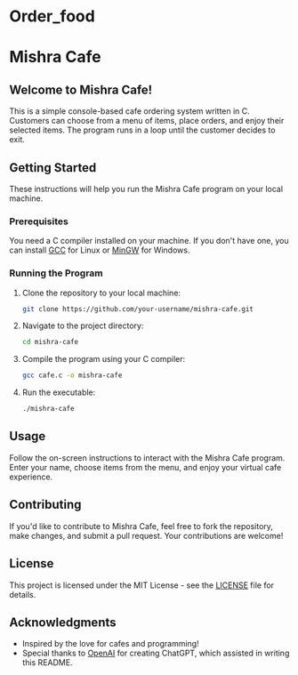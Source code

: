 # Order_food
# Mishra Cafe

## Welcome to Mishra Cafe!

This is a simple console-based cafe ordering system written in C. Customers can choose from a menu of items, place orders, and enjoy their selected items. The program runs in a loop until the customer decides to exit.

## Getting Started

These instructions will help you run the Mishra Cafe program on your local machine.

### Prerequisites

You need a C compiler installed on your machine. If you don't have one, you can install [GCC](https://gcc.gnu.org/install/index.html) for Linux or [MinGW](http://mingw.org/) for Windows.

### Running the Program

1. Clone the repository to your local machine:

    ```bash
    git clone https://github.com/your-username/mishra-cafe.git
    ```

2. Navigate to the project directory:

    ```bash
    cd mishra-cafe
    ```

3. Compile the program using your C compiler:

    ```bash
    gcc cafe.c -o mishra-cafe
    ```

4. Run the executable:

    ```bash
    ./mishra-cafe
    ```

## Usage

Follow the on-screen instructions to interact with the Mishra Cafe program. Enter your name, choose items from the menu, and enjoy your virtual cafe experience.

## Contributing

If you'd like to contribute to Mishra Cafe, feel free to fork the repository, make changes, and submit a pull request. Your contributions are welcome!

## License

This project is licensed under the MIT License - see the [LICENSE](LICENSE) file for details.

## Acknowledgments

- Inspired by the love for cafes and programming!
- Special thanks to [OpenAI](https://www.openai.com/) for creating ChatGPT, which assisted in writing this README.

